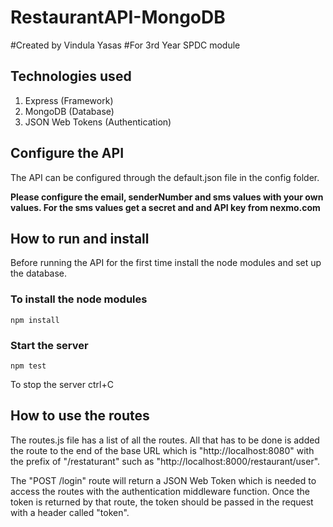 # RestaurantAPI-MongoDB
#Created by Vindula Yasas
#For 3rd Year SPDC module
## Technologies used
1) Express (Framework)
2) MongoDB (Database)
3) JSON Web Tokens (Authentication)

## Configure the API
The API can be configured through the default.json file in the config folder.

**Please configure the email, senderNumber and sms values with your own values. For the sms values get a secret and and API key from nexmo.com** 

## How to run and install
Before running the API for the first time install the node modules and set up the database.
### To install the node modules
```
npm install
```
### Start the server
```
npm test
```
To stop the server ctrl+C

## How to use the routes
The routes.js file has a list of all the routes. All that has to be done is added the route to the end of the base URL which is "http://localhost:8080" with the prefix of "/restaturant" such as "http://localhost:8000/restaurant/user". 

The "POST /login" route will return a JSON Web Token which is needed to access the routes with the authentication middleware function. Once the token is returned by that route, the token should be passed in the request with a header called "token".